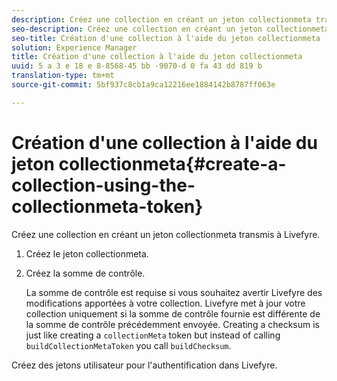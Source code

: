 ```yaml
---
description: Créez une collection en créant un jeton collectionmeta transmis à Livefyre.
seo-description: Créez une collection en créant un jeton collectionmeta transmis à Livefyre.
seo-title: Création d'une collection à l'aide du jeton collectionmeta
solution: Experience Manager
title: Création d'une collection à l'aide du jeton collectionmeta
uuid: 5 a 3 e 18 e 8-8568-45 bb -9070-d 0 fa 43 dd 819 b
translation-type: tm+mt
source-git-commit: 5bf937c8cb1a9ca12216ee1884142b8787ff063e

---
```



# Création d&#39;une collection à l&#39;aide du jeton collectionmeta{#create-a-collection-using-the-collectionmeta-token}

Créez une collection en créant un jeton collectionmeta transmis à Livefyre.

1. Créez le jeton collectionmeta.
1. Créez la somme de contrôle.

   La somme de contrôle est requise si vous souhaitez avertir Livefyre des modifications apportées à votre collection. Livefyre met à jour votre collection uniquement si la somme de contrôle fournie est différente de la somme de contrôle précédemment envoyée. Creating a checksum is just like creating a `collectionMeta` token but instead of calling `buildCollectionMetaToken` you call `buildChecksum`.

Créez des jetons utilisateur pour l&#39;authentification dans Livefyre.